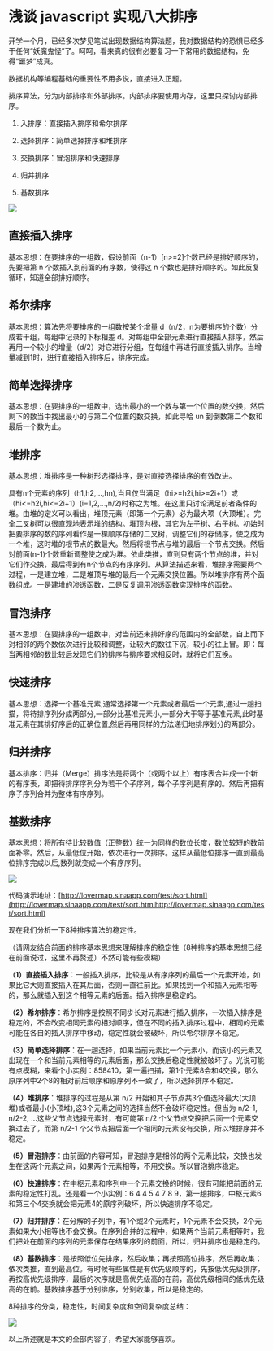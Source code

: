 # 浅谈 javascript 实现八大排序  
  
开学一个月，已经多次梦见笔试出现数据结构算法题，我对数据结构的恐惧已经多于任何“妖魔鬼怪”了。呵呵，看来真的很有必要复习一下常用的数据结构，免得“噩梦”成真。

数据机构等编程基础的重要性不用多说，直接进入正题。

排序算法，分为内部排序和外部排序。内部排序要使用内存，这里只探讨内部排序。

1. 入排序：直接插入排序和希尔排序

2. 选择排序：简单选择排序和堆排序

3. 交换排序：冒泡排序和快速排序

4. 归并排序

5. 基数排序
  
![](images/109.png)

## 直接插入排序

基本思想：在要排序的一组数，假设前面（n-1）[n>=2]个数已经是排好顺序的，先要把第 n 个数插入到前面的有序数，使得这 n 个数也是排好顺序的。如此反复循环，知道全部排好顺序。

## 希尔排序

基本思想：算法先将要排序的一组数按某个增量 d（n/2，n为要排序的个数）分成若干组，每组中记录的下标相差 d。对每组中全部元素进行直接插入排序，然后再用一个较小的增量（d/2）对它进行分组，在每组中再进行直接插入排序。当增量减到1时，进行直接插入排序后，排序完成。

## 简单选择排序

基本思想：在要排序的一组数中，选出最小的一个数与第一个位置的数交换，然后剩下的数当中找出最小的与第二个位置的数交换，如此寻哈 un 到倒数第二个数和最后一个数为止。

## 堆排序

基本思想：堆排序是一种树形选择排序，是对直接选择排序的有效改进。

具有n个元素的序列（h1,h2,...,hn),当且仅当满足（hi>=h2i,hi>=2i+1）或（hi<=h2i,hi<=2i+1）(i=1,2,...,n/2)时称之为堆。在这里只讨论满足前者条件的堆。由堆的定义可以看出，堆顶元素（即第一个元素）必为最大项（大顶堆）。完全二叉树可以很直观地表示堆的结构。堆顶为根，其它为左子树、右子树。初始时把要排序的数的序列看作是一棵顺序存储的二叉树，调整它们的存储序，使之成为一个堆，这时堆的根节点的数最大。然后将根节点与堆的最后一个节点交换。然后对前面(n-1)个数重新调整使之成为堆。依此类推，直到只有两个节点的堆，并对它们作交换，最后得到有n个节点的有序序列。从算法描述来看，堆排序需要两个过程，一是建立堆，二是堆顶与堆的最后一个元素交换位置。所以堆排序有两个函数组成。一是建堆的渗透函数，二是反复调用渗透函数实现排序的函数。

## 冒泡排序

基本思想：在要排序的一组数中，对当前还未排好序的范围内的全部数，自上而下对相邻的两个数依次进行比较和调整，让较大的数往下沉，较小的往上冒。即：每当两相邻的数比较后发现它们的排序与排序要求相反时，就将它们互换。

## 快速排序

基本思想：选择一个基准元素,通常选择第一个元素或者最后一个元素,通过一趟扫描，将待排序列分成两部分,一部分比基准元素小,一部分大于等于基准元素,此时基准元素在其排好序后的正确位置,然后再用同样的方法递归地排序划分的两部分。

## 归并排序

基本排序：归并（Merge）排序法是将两个（或两个以上）有序表合并成一个新的有序表，即把待排序序列分为若干个子序列，每个子序列是有序的。然后再把有序子序列合并为整体有序序列。

## 基数排序

基本思想：将所有待比较数值（正整数）统一为同样的数位长度，数位较短的数前面补零。然后，从最低位开始，依次进行一次排序。这样从最低位排序一直到最高位排序完成以后,数列就变成一个有序序列。
  
![](images/111.png)

代码演示地址：[http://lovermap.sinaapp.com/test/sort.html](http://lovermap.sinaapp.com/test/sort.htmlhttp://lovermap.sinaapp.com/test/sort.html)

现在我们分析一下8种排序算法的稳定性。

（请网友结合前面的排序基本思想来理解排序的稳定性（8种排序的基本思想已经在前面说过，这里不再赘述）不然可能有些模糊）

**（1）直接插入排序**：一般插入排序，比较是从有序序列的最后一个元素开始，如果比它大则直接插入在其后面，否则一直往前比。如果找到一个和插入元素相等的，那么就插入到这个相等元素的后面。插入排序是稳定的。

**（2）希尔排序**：希尔排序是按照不同步长对元素进行插入排序，一次插入排序是稳定的，不会改变相同元素的相对顺序，但在不同的插入排序过程中，相同的元素可能在各自的插入排序中移动，稳定性就会被破坏，所以希尔排序不稳定。

**（3）简单选择排序**：在一趟选择，如果当前元素比一个元素小，而该小的元素又出现在一个和当前元素相等的元素后面，那么交换后稳定性就被破坏了。光说可能有点模糊，来看个小实例：858410，第一遍扫描，第1个元素8会和4交换，那么原序列中2个8的相对前后顺序和原序列不一致了，所以选择排序不稳定。

**（4）堆排序**：堆排序的过程是从第 n/2 开始和其子节点共3个值选择最大(大顶堆)或者最小(小顶堆),这3个元素之间的选择当然不会破坏稳定性。但当为 n/2-1, n/2-2, ...这些父节点选择元素时，有可能第 n/2 个父节点交换把后面一个元素交换过去了，而第 n/2-1 个父节点把后面一个相同的元素没有交换，所以堆排序并不稳定。

**（5）冒泡排序**：由前面的内容可知，冒泡排序是相邻的两个元素比较，交换也发生在这两个元素之间，如果两个元素相等，不用交换。所以冒泡排序稳定。

**（6）快速排序**：在中枢元素和序列中一个元素交换的时候，很有可能把前面的元素的稳定性打乱。还是看一个小实例：6 4 4 5 4 7 8 9，第一趟排序，中枢元素6和第三个4交换就会把元素4的原序列破坏，所以快速排序不稳定。

**（7）归并排序**：在分解的子列中，有1个或2个元素时，1个元素不会交换，2个元素如果大小相等也不会交换。在序列合并的过程中，如果两个当前元素相等时，我们把处在前面的序列的元素保存在结果序列的前面，所以，归并排序也是稳定的。

**（8）基数排序**：是按照低位先排序，然后收集；再按照高位排序，然后再收集；依次类推，直到最高位。有时候有些属性是有优先级顺序的，先按低优先级排序，再按高优先级排序，最后的次序就是高优先级高的在前，高优先级相同的低优先级高的在前。基数排序基于分别排序，分别收集，所以是稳定的。

8种排序的分类，稳定性，时间复杂度和空间复杂度总结：
  
![](images/110.png)

以上所述就是本文的全部内容了，希望大家能够喜欢。